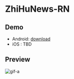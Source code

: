 # ZhiHuNews-RN
## Demo
- Android: [download](https://github.com/githubhaohao/ZhiHuNews-RN/raw/master/app-release.apk)
- iOS : TBD
## Preview
![gif-a](http://i1.piimg.com/588795/e408a3bb00509200.gif)
